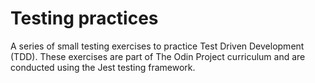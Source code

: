 # Testing practices

A series of small testing exercises to practice Test Driven Development (TDD). These exercises are part of The Odin Project curriculum and are conducted using the Jest testing framework.
